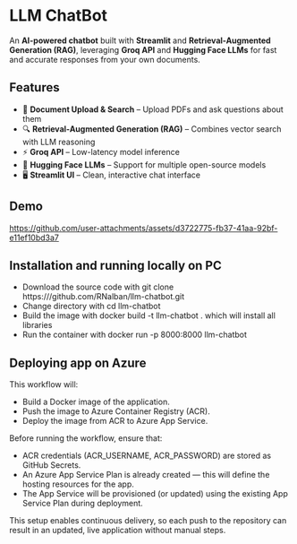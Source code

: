 # LLM ChatBot
An **AI-powered chatbot** built with **Streamlit** and **Retrieval-Augmented Generation (RAG)**, leveraging **Groq API** and **Hugging Face LLMs** for fast and accurate responses from your own documents.

## Features
- 📄 **Document Upload & Search** – Upload PDFs and ask questions about them  
- 🔍 **Retrieval-Augmented Generation (RAG)** – Combines vector search with LLM reasoning  
- ⚡ **Groq API** – Low-latency model inference  
- 🤗 **Hugging Face LLMs** – Support for multiple open-source models  
- 🖥 **Streamlit UI** – Clean, interactive chat interface

## Demo
https://github.com/user-attachments/assets/d3722775-fb37-41aa-92bf-e11ef10bd3a7
## Installation and running locally on PC
- Download the source code with git clone https:///github.com/RNalban/llm-chatbot.git
- Change directory with cd llm-chatbot
-  Build the image with docker build -t llm-chatbot . which will install all libraries
-  Run the container with  docker run -p 8000:8000 llm-chatbot
## Deploying app on Azure
This workflow will:
- Build a Docker image of the application.
- Push the image to Azure Container Registry (ACR).
- Deploy the image from ACR to Azure App Service.

Before running the workflow, ensure that:
- ACR credentials (ACR_USERNAME, ACR_PASSWORD) are stored as GitHub Secrets.
- An Azure App Service Plan is already created — this will define the hosting resources for the app.
- The App Service will be provisioned (or updated) using the existing App Service Plan during deployment.

 This setup enables continuous delivery, so each push to the repository can result in an updated, live application without manual steps.
